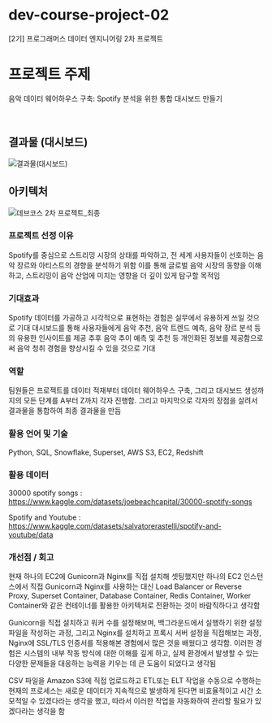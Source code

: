 # dev-course-project-02
[2기] 프로그래머스 데이터 엔지니어링 2차 프로젝트

# 프로젝트 주제
음악 데이터 웨어하우스 구축: Spotify 분석을 위한 통합 대시보드 만들기

<br>

## 결과물 (대시보드)
![결과물(대시보드)](https://github.com/hunsoodev/dev-course-project-02/assets/147886939/2bfa59ed-e8c0-44ee-a6f6-0ac90ff45c77)

## 아키텍처
![데브코스 2차 프로젝트_최종](https://github.com/hunsoodev/dev-course-project-02/assets/147886939/be3b88f6-d0bc-47ff-aa8f-038b2b0e611f)


### 프로젝트 선정 이유
Spotify를 중심으로 스트리밍 시장의 상태를 파악하고, 전 세계 사용자들이 선호하는 음악 장르와 아티스트의 경향을 분석하기 위함
이를 통해 글로벌 음악 시장의 동향을 이해하고, 스트리밍이 음악 산업에 미치는 영향을 더 깊이 있게 탐구할 목적임

### 기대효과
Spotify 데이터를 가공하고 시각적으로 표현하는 경험은 실무에서 유용하게 쓰일 것으로 기대
대시보드를 통해 사용자들에게 음악 추천, 음악 트렌드 예측, 음악 장르 분석 등의 유용한 인사이트를 제공
추후 음악 추이 예측 및 추천 등 개인화된 정보를 제공함으로써 음악 청취 경험을 향상시킬 수 있을 것으로 기대

### 역할
팀원들은 프로젝트를 데이터 적재부터 데이터 웨어하우스 구축, 그리고 대시보드 생성까지의 모든 단계를 A부터 Z까지 각자 진행함. 그리고 마지막으로 각자의 장점을 살려서 결과물을 통합하여 최종 결과물을 만듬

### 활용 언어 및 기술
Python, SQL, Snowflake, Superset, AWS S3, EC2, Redshift

### 활용 데이터 
30000 spotify songs : https://www.kaggle.com/datasets/joebeachcapital/30000-spotify-songs
    
Spotify and Youtube : https://www.kaggle.com/datasets/salvatorerastelli/spotify-and-youtube/data

### 개선점 / 회고
현재 하나의 EC2에 Gunicorn과 Nginx를 직접 설치해 셋팅했지만 하나의 EC2 인스턴스에서 직접 Gunicorn과 Nginx를 사용하는 대신 Load Balancer or Reverse Proxy, Superset Container, Database Container, Redis Container, Worker Container와 같은 컨테이너를 활용한 아키텍처로 전환하는 것이 바람직하다고 생각함

Gunicorn을 직접 설치하고 워커 수를 설정해보며, 백그라운드에서 실행하기 위한 설정 파일을 작성하는 과정, 그리고 Nginx를 설치하고 프록시 서버 설정을 직접해보는 과정,  Nginx에 SSL/TLS 인증서를 적용해본 경험에서 많은 것을 배웠다고 생각함. 이러한 경험은 시스템의 내부 작동 방식에 대한 이해를 깊게 하고, 실제 환경에서 발생할 수 있는 다양한 문제들을 대응하는 능력을 키우는 데 큰 도움이 되었다고 생각됨

CSV 파일을 Amazon S3에 직접 업로드하고 ETL또는 ELT 작업을 수동으로 수행하는 현재의 프로세스는 새로운 데이터가 지속적으로 발생하게 된다면 비효율적이고 시간 소모적일 수 있겠다라는 생각을 했고, 따라서 이러한 작업을 자동화하여 관리할 필요가 있겠다라는 생각을 함


